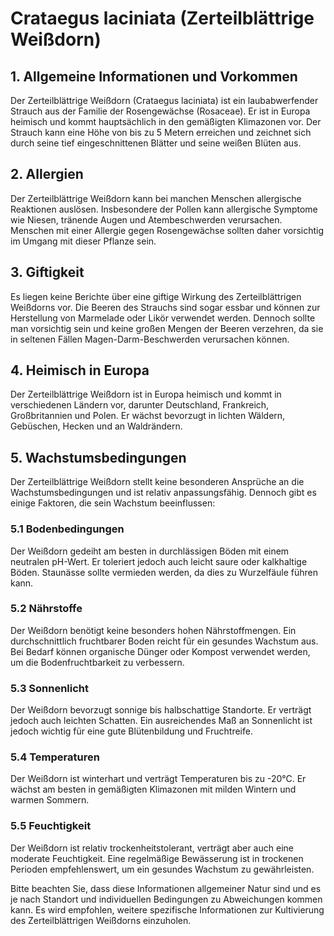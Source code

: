 # Crataegus laciniata (Zerteilblättrige Weißdorn)

## 1. Allgemeine Informationen und Vorkommen
Der Zerteilblättrige Weißdorn (Crataegus laciniata) ist ein laubabwerfender Strauch aus der Familie der Rosengewächse (Rosaceae). Er ist in Europa heimisch und kommt hauptsächlich in den gemäßigten Klimazonen vor. Der Strauch kann eine Höhe von bis zu 5 Metern erreichen und zeichnet sich durch seine tief eingeschnittenen Blätter und seine weißen Blüten aus. 

## 2. Allergien
Der Zerteilblättrige Weißdorn kann bei manchen Menschen allergische Reaktionen auslösen. Insbesondere der Pollen kann allergische Symptome wie Niesen, tränende Augen und Atembeschwerden verursachen. Menschen mit einer Allergie gegen Rosengewächse sollten daher vorsichtig im Umgang mit dieser Pflanze sein.

## 3. Giftigkeit
Es liegen keine Berichte über eine giftige Wirkung des Zerteilblättrigen Weißdorns vor. Die Beeren des Strauchs sind sogar essbar und können zur Herstellung von Marmelade oder Likör verwendet werden. Dennoch sollte man vorsichtig sein und keine großen Mengen der Beeren verzehren, da sie in seltenen Fällen Magen-Darm-Beschwerden verursachen können.

## 4. Heimisch in Europa
Der Zerteilblättrige Weißdorn ist in Europa heimisch und kommt in verschiedenen Ländern vor, darunter Deutschland, Frankreich, Großbritannien und Polen. Er wächst bevorzugt in lichten Wäldern, Gebüschen, Hecken und an Waldrändern.

## 5. Wachstumsbedingungen
Der Zerteilblättrige Weißdorn stellt keine besonderen Ansprüche an die Wachstumsbedingungen und ist relativ anpassungsfähig. Dennoch gibt es einige Faktoren, die sein Wachstum beeinflussen:

### 5.1 Bodenbedingungen
Der Weißdorn gedeiht am besten in durchlässigen Böden mit einem neutralen pH-Wert. Er toleriert jedoch auch leicht saure oder kalkhaltige Böden. Staunässe sollte vermieden werden, da dies zu Wurzelfäule führen kann.

### 5.2 Nährstoffe
Der Weißdorn benötigt keine besonders hohen Nährstoffmengen. Ein durchschnittlich fruchtbarer Boden reicht für ein gesundes Wachstum aus. Bei Bedarf können organische Dünger oder Kompost verwendet werden, um die Bodenfruchtbarkeit zu verbessern.

### 5.3 Sonnenlicht
Der Weißdorn bevorzugt sonnige bis halbschattige Standorte. Er verträgt jedoch auch leichten Schatten. Ein ausreichendes Maß an Sonnenlicht ist jedoch wichtig für eine gute Blütenbildung und Fruchtreife.

### 5.4 Temperaturen
Der Weißdorn ist winterhart und verträgt Temperaturen bis zu -20°C. Er wächst am besten in gemäßigten Klimazonen mit milden Wintern und warmen Sommern.

### 5.5 Feuchtigkeit
Der Weißdorn ist relativ trockenheitstolerant, verträgt aber auch eine moderate Feuchtigkeit. Eine regelmäßige Bewässerung ist in trockenen Perioden empfehlenswert, um ein gesundes Wachstum zu gewährleisten.

Bitte beachten Sie, dass diese Informationen allgemeiner Natur sind und es je nach Standort und individuellen Bedingungen zu Abweichungen kommen kann. Es wird empfohlen, weitere spezifische Informationen zur Kultivierung des Zerteilblättrigen Weißdorns einzuholen.
